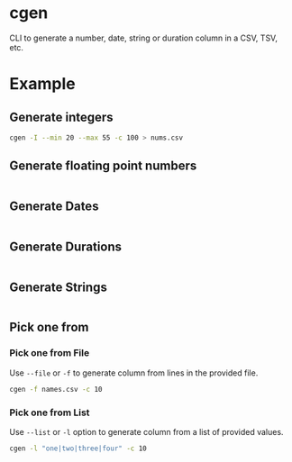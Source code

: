 # cgen

CLI to generate a number, date, string or duration column in a CSV, TSV, etc.

# Example

## Generate integers

```bash
cgen -I --min 20 --max 55 -c 100 > nums.csv
```

## Generate floating point numbers

```bash

```

## Generate Dates

```bash

```

## Generate Durations

```bash

```

## Generate Strings

```bash

```

## Pick one from

### Pick one from File

Use `--file` or `-f` to generate column from lines in the provided file.

```bash
cgen -f names.csv -c 10
```

### Pick one from List

Use `--list` or `-l` option to generate column from a list of provided values.

```bash
cgen -l "one|two|three|four" -c 10
```